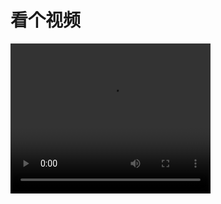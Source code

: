 # 看个视频

<video width="320" height="240" controls>
  <source src="../videos/video2.mp4" type="video/mp4">
  Your browser does not support the video tag.
</video>